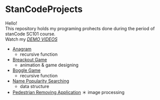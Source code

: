 # StanCodeProjects
Hello!\
This repository holds my programing prohects done during the period of stanCode SC101 course. \
Watch my *[DEMO VIDEOS](https://drive.google.com/drive/folders/1qzuPPtpIXFWCnDp-ILZS-q227XHLDFM2?usp=sharing)*
* [Anagram](https://github.com/Aping1100/StanCodeProjects/tree/main/anagram)
  * recursive function
* [Breackout Game](https://github.com/Aping1100/StanCodeProjects/tree/main/break_out_game)
  * animation & game designing
* [Boggle Game](https://github.com/Aping1100/StanCodeProjects/tree/main/boggle)
   * recursive function
* [Name Popularity Searching](https://github.com/Aping1100/StanCodeProjects/tree/main/babyname_search)
   * data structure
* [Pedestrian Removing Application](https://github.com/Aping1100/StanCodeProjects/tree/main/stanCodoshop)
   ＊ image processing
